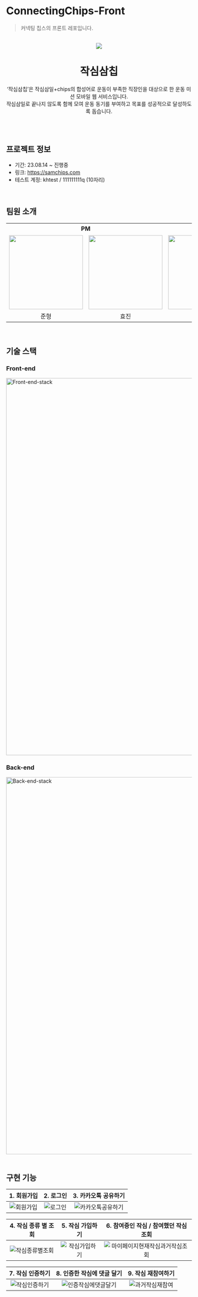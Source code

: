 # ConnectingChips-Front
> 커넥팅 칩스의 프론트 레포입니다.

<br />

<div align="center">
  <img src="https://github.com/ConnectingChips/ConnectingChips-Front/assets/77181642/b798c526-2f33-476d-b4de-8a841411d349" />
  <h1>작심삼칩</h1>
  <p>‘작심삼칩’은 작심삼일+chips의 합성어로 운동이 부족한 직장인을 대상으로 한 운동 미션 모바일 웹 서비스입니다. <br /> 
    작심삼일로 끝나지 않도록 함께 모여 운동 동기를 부여하고 목표를 성공적으로 달성하도록 돕습니다.</p>
</div>

<br />
<br />

## 프로젝트 정보
* 기간: 23.08.14 ~ 진행중
* 링크: https://samchips.com
* 테스트 계정: khtest / 111111111q (10자리) 

<br />

## 팀원 소개
<table>
<!-- 팀 -->
  <tr>
    <td align="center" colspan="2"><strong>PM</strong></td>
    <td align="center" colspan="1"><strong>디자이너</strong></td>
    <td align="center" colspan="3"><strong>프론트엔드</strong></td>
    <td align="center" colspan="3"><strong>백엔드</strong></td>
  </tr>

<!-- 이미지 -->
  <tr>
    <!-- PM (준형) -->
    <td>
      <img src="https://github.com/ConnectingChips/.github/assets/77181642/f81ca037-251f-47af-ac9c-63e46fa9f17d" width="200px"/>
    </td>
    <!-- PM (효진) -->
    <td>
      <img src="https://github.com/ConnectingChips/.github/assets/77181642/41dd8999-d805-4e8f-b3bd-b1c991c965f8" width="200px"/>
    </td>
    <!-- 디자이너 (세림) -->
    <td>
      <a href="https://sohnseirim.wixsite.com/portfolio">
        <img src="https://github.com/ConnectingChips/.github/assets/77181642/192fa411-886d-4ba8-a774-1c08c4e7016f" width="200px"/>
      </a>
    </td>
    <!-- FE (형욱) -->
    <td>
      <a href="https://github.com/Kadesti">
        <img src="https://github.com/ConnectingChips/.github/assets/77181642/04c91492-d056-4809-b9ca-7992d1901981" width="200px"/>
      </a>
    </td>
    <!-- FE (용주) -->
    <td>
      <a href="https://github.com/pizzaYami">
        <img src="https://github.com/ConnectingChips/.github/assets/77181642/7ca15d7a-5ea4-44c6-8fbc-4fabc65d1940" width="200px"/>
      </a>
    </td>
    <!-- FE (강희) -->
    <td>
      <a href="https://github.com/khkh0109">
        <img src="https://github.com/ConnectingChips/ConnectingChips-Front/assets/77181642/03ff0ce1-2358-49cf-b1fc-30d56f33ffbf" width="200px"/>
      </a>
    </td>
    <!-- BE (규리) -->
    <td>
      <a href="https://github.com/bnfkim">
        <img src="https://github.com/ConnectingChips/ConnectingChips-Front/assets/77181642/278befb1-6982-4e6b-847a-2f2801725833" width="200px"/>
      </a>
    </td>
    <!-- BE (병선) -->
    <td>
      <a href="https://github.com/SBSun">
        <img src="https://github.com/ConnectingChips/ConnectingChips-Front/assets/77181642/26819255-950c-4c68-b62f-46a40b42f59d" width="200px"/>
      </a>
    </td>
    <!-- BE (성수) -->
    <td>
      <a href="https://github.com/HeWillGoTillTheEnd">
        <img src="https://github.com/ConnectingChips/.github/assets/77181642/dd63c838-0ca7-42fb-a3c7-3c2574dc5c8d" width="200px"/>
      </a>
    </td>
  </tr>

<!-- 팀원 이름 -->
  <tr>
    <!-- PM (준형) -->
    <td align="center">
      준형
    </td>
    <!-- PM (효진) -->
    <td align="center">
      효진
    </td>
    <!-- 디자이너 (세림)-->
    <td align="center">
        <a href="https://sohnseirim.wixsite.com/portfolio">세림</a>
    </td>
    <!-- FE (형욱) -->
    <td align="center">
        <a href="https://github.com/kdomo">형욱</a>
    </td>
    <!-- FE (용주) -->
    <td align="center">
        <a href="https://github.com/pizzaYami">용주</a>
    </td>
    <!-- FE (강희) -->
    <td align="center">
        <a href="https://github.com/khkh0109">강희</a>
    </td>
    <!-- BE (규리) -->
    <td align="center">
        <a href="https://github.com/bnfkim">규리</a>
    </td>
    <!-- BE (병선) -->
    <td align="center">
        <a href="https://github.com/SBSun">병선</a>
    </td>
    <!-- BE (성수) -->
    <td align="center">
        <a href="https://github.com/HeWillGoTillTheEnd">성수</a>
    </td>
  </tr>
</table>

<br />

## 기술 스택 
### Front-end
<img width="1020" alt="Front-end-stack" src="https://github.com/ConnectingChips/.github/assets/77181642/c8329e93-96dc-4350-a331-f3d0dc7ea2c6">

### Back-end
<img width="1020" alt="Back-end-stack" src="https://github.com/ConnectingChips/.github/assets/77181642/1c17b3ce-bd70-4ed6-a5ee-2df7b73a3862">

<br />
<br />

## 구현 기능
|1. 회원가입|2. 로그인|3. 카카오톡 공유하기|
|:---:|:---:|:---:|
|![회원가입](https://github.com/ConnectingChips/.github/assets/77181642/8016162e-0095-4dbf-8cd4-970924e04733)|![로그인](https://github.com/ConnectingChips/.github/assets/77181642/a632d60d-d9b9-4d62-9443-9580dc702f5f)|![카카오톡공유하기](https://github.com/ConnectingChips/.github/assets/77181642/5712b328-eade-4ae3-b400-7e69f9d8e80f)|


|4. 작심 종류 별 조회|5. 작심 가입하기|6. 참여중인 작심 / 참여했던 작심 조회|
|:---:|:---:|:---:|
|![작심종류별조회](https://github.com/ConnectingChips/.github/assets/77181642/013c5b6e-3b0f-41cb-a45d-1456774a6c4c)|![작심가입하기](https://github.com/ConnectingChips/.github/assets/77181642/733e64ea-2db4-420a-9427-46ff98d6521d)|![마이페이지현재작심과거작심조회](https://github.com/ConnectingChips/.github/assets/77181642/465ac1a6-f0e6-44b9-b8b8-ba8a972023a1)|


|7. 작심 인증하기|8. 인증한 작심에 댓글 달기|9. 작심 재참여하기|
|:---:|:---:|:---:|
|![작심인증하기](https://github.com/ConnectingChips/.github/assets/77181642/4d8dba4a-f4e9-4abb-97ff-41e3cad642fa)|![인증작심에댓글달기](https://github.com/ConnectingChips/.github/assets/77181642/1fbaae4d-396e-48ac-b6e2-a21611cd1168)|![과거작심재참여](https://github.com/ConnectingChips/.github/assets/77181642/a8f7fc58-eec1-4747-91d1-05fded26e176)|

